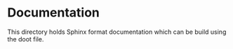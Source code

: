 # Documentation

This directory holds Sphinx format documentation which can be build
using the doot file.
